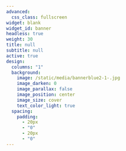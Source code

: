 ```yaml
---
advanced:
  css_class: fullscreen
widget: blank
widget_id: banner
headless: true
weight: 30
title: null
subtitle: null
active: true
design:
  columns: "1"
  background:
    image: /static/media/bannerblue2-1-.jpg
    image_darken: 0
    image_parallax: false
    image_position: center
    image_size: cover
    text_color_light: true
  spacing:
    padding:
      - 20px
      - "0"
      - 20px
      - "0"
---
```

